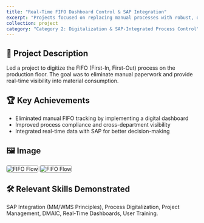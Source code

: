 ```yaml
---
title: "Real-Time FIFO Dashboard Control & SAP Integration"
excerpt: "Projects focused on replacing manual processes with robust, digital solutions and integrating them with enterprise systems like SAP."
collection: project
category: "Category 2: Digitalization & SAP-Integrated Process Control"
---
```



## 📄 Project Description
Led a project to digitize the FIFO (First-In, First-Out) process on the production floor. The goal was to eliminate manual paperwork and provide real-time visibility into material consumption.


## 🏆 Key Achievements  
  - Eliminated manual FIFO tracking by implementing a digital dashboard  
  - Improved process compliance and cross-department visibility  
  - Integrated real-time data with SAP for better decision-making


## 🖼️ Image
<img src="https://yen010390.github.io/images/FIFO-1.jpg" alt="FIFO Flow" style="max-width: 30%; border: 1px solid #999; border-radius: 4px;">
<img src="https://yen010390.github.io/images/FIFO-2.jpg" alt="FIFO Flow" style="max-width: 30%; border: 1px solid #999; border-radius: 4px;">


## 🛠️ Relevant Skills Demonstrated 
SAP Integration (MM/WMS Principles), Process Digitalization, Project Management, DMAIC, Real-Time Dashboards, User Training.



